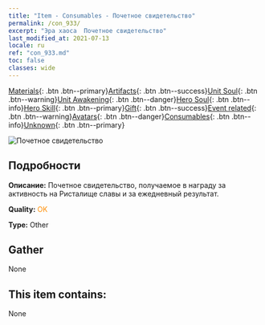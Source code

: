 ```yaml
---
title: "Item - Consumables - Почетное свидетельство"
permalink: /con_933/
excerpt: "Эра хаоса  Почетное свидетельство"
last_modified_at: 2021-07-13
locale: ru
ref: "con_933.md"
toc: false
classes: wide
---
```

 [Materials](/ItemsRU/){: .btn .btn--primary}[Artifacts](/ItemsRU/Artifacts/){: .btn .btn--success}[Unit Soul](/ItemsRU/UnitSoul/){: .btn .btn--warning}[Unit Awakening](/ItemsRU/UnitAwakening/){: .btn .btn--danger}[Hero Soul](/ItemsRU/HeroSoul/){: .btn .btn--info}[Hero Skill](/ItemsRU/HeroSkill/){: .btn .btn--primary}[Gift](/ItemsRU/Gift/){: .btn .btn--success}[Event related](/ItemsRU/Events/){: .btn .btn--warning}[Avatars](/ItemsRU/Avatars/){: .btn .btn--danger}[Consumables](/ItemsRU/Consumables/){: .btn .btn--info}[Unknown](/ItemsRU/Unknown/){: .btn .btn--primary}

 ![Почетное свидетельство](/images/t/i_40021.png)

## Подробности
 **Описание:** Почетное свидетельство, получаемое в награду за активность на Ристалище славы и за ежедневный результат.

 **Quality:** <span style="color: #FF8C00">OK</span>

 **Type:** Other

## Gather

  None

## This item contains:

  None

